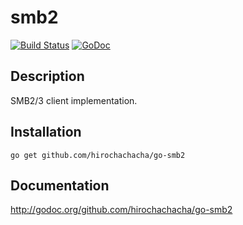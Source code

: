smb2
====

[![Build Status](https://travis-ci.org/hirochachacha/go-smb2.svg?branch=master)](https://travis-ci.org/hirochachacha/go-smb2)
[![GoDoc](https://godoc.org/github.com/hirochachacha/go-smb2?status.svg)](http://godoc.org/github.com/hirochachacha/go-smb2)

Description
-----------

SMB2/3 client implementation.

Installation
------------

`go get github.com/hirochachacha/go-smb2`

Documentation
-------------

http://godoc.org/github.com/hirochachacha/go-smb2
